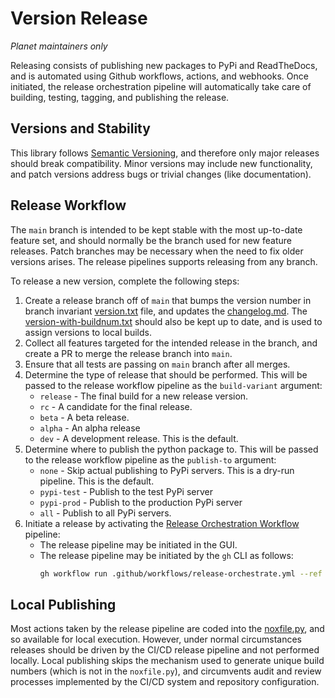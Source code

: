 # Version Release

*Planet maintainers only*

Releasing consists of publishing new packages to PyPi and ReadTheDocs, and
is automated using Github workflows, actions, and webhooks.  Once initiated,
the release orchestration pipeline will automatically take care of building,
testing, tagging, and publishing the release.

## Versions and Stability

This library follows [Semantic Versioning](https://semver.org/spec/v2.0.0.html),
and therefore only major releases should break compatibility.  Minor versions
may include new functionality, and patch versions address bugs or trivial
changes (like documentation).

## Release Workflow

The `main` branch is intended to be kept stable with the most up-to-date
feature set, and should normally be the branch used for new feature releases.
Patch branches may be necessary when the need to fix older versions arises.
The release pipelines supports releasing from any branch.

To release a new version, complete the following steps:

1. Create a release branch off of `main` that bumps the version number in
   branch invariant [version.txt](./version.txt) file, and updates the
   [changelog.md](./docs/changelog.md).  The [version-with-buildnum.txt](./version-with-buildnum.txt)
   should also be kept up to date, and is used to assign versions to local
   builds.
2. Collect all features targeted for the intended release in the branch, and
   create a PR to merge the release branch into `main`.
3. Ensure that all tests are passing on `main` branch after all merges.
4. Determine the type of release that should be performed.  This will be passed
   to the release workflow pipeline as the `build-variant` argument:
   * `release` - The final build for a new release version.
   * `rc` - A candidate for the final release.
   * `beta` - A beta release.
   * `alpha` - An alpha release
   * `dev` - A development release.  This is the default.
5. Determine where to publish the python package to.  This will be passed to the
   release workflow pipeline as the `publish-to` argument:
   * `none` - Skip actual publishing to PyPi servers.  This is a dry-run pipeline.
     This is the default.
   * `pypi-test` - Publish to the test PyPi server
   * `pypi-prod` - Publish to the production PyPi server
   * `all` - Publish to all PyPi servers.
6. Initiate a release by activating the [Release Orchestration Workflow](./.github/workflows/release-orchestrate.yml) pipeline:
   * The release pipeline may be initiated in the GUI.
   * The release pipeline may be initiated by the `gh` CLI as follows:
     ```bash
     gh workflow run .github/workflows/release-orchestrate.yml --ref _branch to release_ -f build-variant=_selected_release_variation_ -f publish-to=_selected_publication_target_
     ```

## Local Publishing

Most actions taken by the release pipeline are coded into the [noxfile.py](./noxfile.py),
and so available for local execution.  However, under normal circumstances 
releases should be driven by the CI/CD release pipeline and not performed 
locally.  Local publishing skips the mechanism used to generate unique build
numbers (which is not in the `noxfile.py`), and circumvents audit and review
processes implemented by the CI/CD system and repository configuration.
